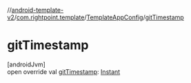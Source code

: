 //[android-template-v2](../../../index.md)/[com.rightpoint.template](../index.md)/[TemplateAppConfig](index.md)/[gitTimestamp](git-timestamp.md)

# gitTimestamp

[androidJvm]\
open override val [gitTimestamp](git-timestamp.md): [Instant](https://developer.android.com/reference/kotlin/java/time/Instant.html)
